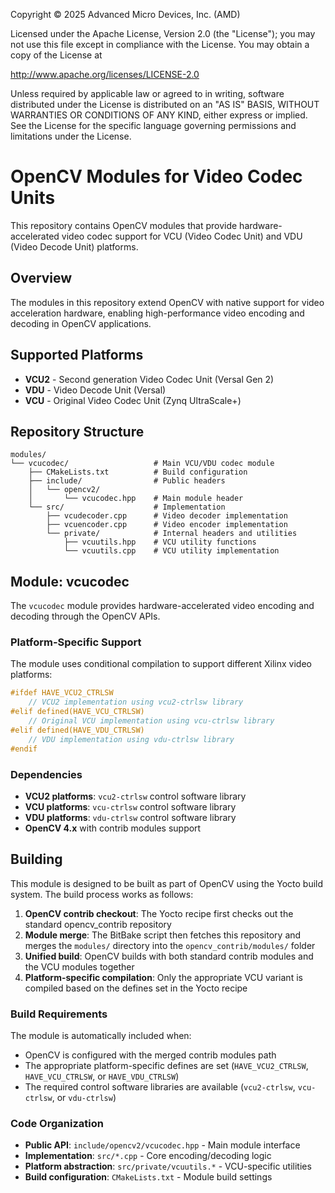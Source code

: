 
Copyright © 2025  Advanced Micro Devices, Inc. (AMD)

Licensed under the Apache License, Version 2.0 (the "License");
you may not use this file except in compliance with the License.
You may obtain a copy of the License at

http://www.apache.org/licenses/LICENSE-2.0

Unless required by applicable law or agreed to in writing, software
distributed under the License is distributed on an "AS IS" BASIS,
WITHOUT WARRANTIES OR CONDITIONS OF ANY KIND, either express or implied.
See the License for the specific language governing permissions and
limitations under the License.


# OpenCV Modules for Video Codec Units

This repository contains OpenCV modules that provide hardware-accelerated video codec support for
VCU (Video Codec Unit) and VDU (Video Decode Unit) platforms.

## Overview

The modules in this repository extend OpenCV with native support for video acceleration hardware,
enabling high-performance video encoding and decoding in OpenCV applications.

## Supported Platforms

- **VCU2** - Second generation Video Codec Unit (Versal Gen 2)
- **VDU** - Video Decode Unit (Versal)
- **VCU** - Original Video Codec Unit (Zynq UltraScale+)

## Repository Structure

```
modules/
└── vcucodec/                   # Main VCU/VDU codec module
    ├── CMakeLists.txt          # Build configuration
    ├── include/                # Public headers
    │   └── opencv2/
    │       └── vcucodec.hpp    # Main module header
    └── src/                    # Implementation
        ├── vcudecoder.cpp      # Video decoder implementation
        ├── vcuencoder.cpp      # Video encoder implementation
        └── private/            # Internal headers and utilities
            ├── vcuutils.hpp    # VCU utility functions
            └── vcuutils.cpp    # VCU utility implementation
```

## Module: vcucodec

The `vcucodec` module provides hardware-accelerated video encoding and decoding through the OpenCV
APIs.

### Platform-Specific Support

The module uses conditional compilation to support different Xilinx video platforms:

```cpp
#ifdef HAVE_VCU2_CTRLSW
    // VCU2 implementation using vcu2-ctrlsw library
#elif defined(HAVE_VCU_CTRLSW)
    // Original VCU implementation using vcu-ctrlsw library
#elif defined(HAVE_VDU_CTRLSW)
    // VDU implementation using vdu-ctrlsw library
#endif
```

### Dependencies

- **VCU2 platforms**: `vcu2-ctrlsw` control software library
- **VCU platforms**: `vcu-ctrlsw` control software library
- **VDU platforms**: `vdu-ctrlsw` control software library
- **OpenCV 4.x** with contrib modules support

## Building

This module is designed to be built as part of OpenCV using the Yocto build system. The build
process works as follows:

1. **OpenCV contrib checkout**: The Yocto recipe first checks out the standard opencv_contrib
                                repository
2. **Module merge**: The BitBake script then fetches this repository and merges the `modules/`
                     directory into the `opencv_contrib/modules/` folder
3. **Unified build**: OpenCV builds with both standard contrib modules and the VCU modules together
4. **Platform-specific compilation**: Only the appropriate VCU variant is compiled based on the
                                      defines set in the Yocto recipe

### Build Requirements

The module is automatically included when:
- OpenCV is configured with the merged contrib modules path
- The appropriate platform-specific defines are set (`HAVE_VCU2_CTRLSW`, `HAVE_VCU_CTRLSW`, or `HAVE_VDU_CTRLSW`)
- The required control software libraries are available (`vcu2-ctrlsw`, `vcu-ctrlsw`, or `vdu-ctrlsw`)

### Code Organization

- **Public API**: `include/opencv2/vcucodec.hpp` - Main module interface
- **Implementation**: `src/*.cpp` - Core encoding/decoding logic
- **Platform abstraction**: `src/private/vcuutils.*` - VCU-specific utilities
- **Build configuration**: `CMakeLists.txt` - Module build settings
